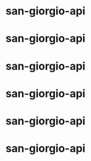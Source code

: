 # san-giorgio-api
# san-giorgio-api
# san-giorgio-api
# san-giorgio-api
# san-giorgio-api
# san-giorgio-api
